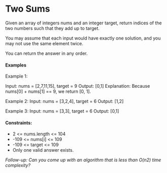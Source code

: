 # Two Sums

Given an array of integers nums and an integer target, return indices of the two numbers such that they add up to target.

You may assume that each input would have exactly one solution, and you may not use the same element twice.

You can return the answer in any order.

####
#### Examples

Example 1:

Input: nums = [2,7,11,15], target = 9
Output: [0,1]
Explanation: Because nums[0] + nums[1] == 9, we return [0, 1].


Example 2:
Input: nums = [3,2,4], target = 6
Output: [1,2]


Example 3:
Input: nums = [3,3], target = 6
Output: [0,1]
 
####
#### Constraints:

- 2 <= nums.length <= 104
- -109 <= nums[i] <= 109
- -109 <= target <= 109
- Only one valid answer exists.
 

*Follow-up: Can you come up with an algorithm that is less than O(n2) time complexity?*